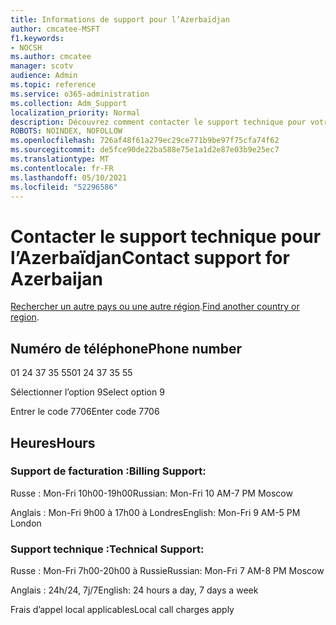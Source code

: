 ```yaml
---
title: Informations de support pour l’Azerbaïdjan
author: cmcatee-MSFT
f1.keywords:
- NOCSH
ms.author: cmcatee
manager: scotv
audience: Admin
ms.topic: reference
ms.service: o365-administration
ms.collection: Adm_Support
localization_priority: Normal
description: Découvrez comment contacter le support technique pour votre pays ou région.
ROBOTS: NOINDEX, NOFOLLOW
ms.openlocfilehash: 726af48f61a279ec29ce771b9be97f75cfa74f62
ms.sourcegitcommit: de5fce90de22ba588e75e1a1d2e87e03b9e25ec7
ms.translationtype: MT
ms.contentlocale: fr-FR
ms.lasthandoff: 05/10/2021
ms.locfileid: "52296586"
---
```

# <a name="contact-support-for-azerbaijan"></a><span data-ttu-id="57937-103">Contacter le support technique pour l’Azerbaïdjan</span><span class="sxs-lookup"><span data-stu-id="57937-103">Contact support for Azerbaijan</span></span>

<span data-ttu-id="57937-104">[Rechercher un autre pays ou une autre région](../../business-video/get-help-support.md).</span><span class="sxs-lookup"><span data-stu-id="57937-104">[Find another country or region](../../business-video/get-help-support.md).</span></span>

## <a name="phone-number"></a><span data-ttu-id="57937-105">Numéro de téléphone</span><span class="sxs-lookup"><span data-stu-id="57937-105">Phone number</span></span>
<span data-ttu-id="57937-106">01 24 37 35 55</span><span class="sxs-lookup"><span data-stu-id="57937-106">01 24 37 35 55</span></span>

<span data-ttu-id="57937-107">Sélectionner l’option 9</span><span class="sxs-lookup"><span data-stu-id="57937-107">Select option 9</span></span>

<span data-ttu-id="57937-108">Entrer le code 7706</span><span class="sxs-lookup"><span data-stu-id="57937-108">Enter code 7706</span></span>

## <a name="hours"></a><span data-ttu-id="57937-109">Heures</span><span class="sxs-lookup"><span data-stu-id="57937-109">Hours</span></span>
### <a name="billing-support"></a><span data-ttu-id="57937-110">Support de facturation :</span><span class="sxs-lookup"><span data-stu-id="57937-110">Billing Support:</span></span>

<span data-ttu-id="57937-111">Russe : Mon-Fri 10h00-19h00</span><span class="sxs-lookup"><span data-stu-id="57937-111">Russian: Mon-Fri 10 AM-7 PM Moscow</span></span>

<span data-ttu-id="57937-112">Anglais : Mon-Fri 9h00 à 17h00 à Londres</span><span class="sxs-lookup"><span data-stu-id="57937-112">English: Mon-Fri 9 AM-5 PM London</span></span>

### <a name="technical-support"></a><span data-ttu-id="57937-113">Support technique :</span><span class="sxs-lookup"><span data-stu-id="57937-113">Technical Support:</span></span>

<span data-ttu-id="57937-114">Russe : Mon-Fri 7h00-20h00 à Russie</span><span class="sxs-lookup"><span data-stu-id="57937-114">Russian: Mon-Fri 7 AM-8 PM Moscow</span></span>

<span data-ttu-id="57937-115">Anglais : 24h/24, 7j/7</span><span class="sxs-lookup"><span data-stu-id="57937-115">English: 24 hours a day, 7 days a week</span></span>

<span data-ttu-id="57937-116">Frais d’appel local applicables</span><span class="sxs-lookup"><span data-stu-id="57937-116">Local call charges apply</span></span>
